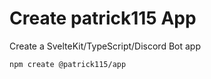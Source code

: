 # Create patrick115 App

Create a SvelteKit/TypeScript/Discord Bot app

```BASH
npm create @patrick115/app
```
